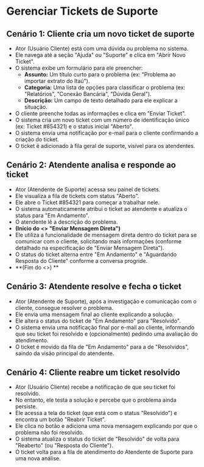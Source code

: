 # Gerenciar Tickets de Suporte

## Cenário 1: Cliente cria um novo ticket de suporte

- Ator (Usuário Cliente) está com uma dúvida ou problema no sistema.
- Ele navega até a seção "Ajuda" ou "Suporte" e clica em "Abrir Novo Ticket".
- O sistema exibe um formulário para ele preencher:
    - **Assunto:** Um título curto para o problema (ex: "Problema ao importar extrato do Itaú").
    - **Categoria:** Uma lista de opções para classificar o problema (ex: "Relatórios", "Conexão Bancária", "Dúvida Geral").
    - **Descrição:** Um campo de texto detalhado para ele explicar a situação.
- O cliente preenche todas as informações e clica em "Enviar Ticket".
- O sistema cria um novo ticket com um número de identificação único (ex: Ticket #854321) e o status inicial "Aberto".
- O sistema envia uma notificação por e-mail para o cliente confirmando a criação do ticket.
- O ticket é adicionado à fila geral de suporte, visível para os atendentes.

## Cenário 2: Atendente analisa e responde ao ticket

- Ator (Atendente de Suporte) acessa seu painel de tickets.
- Ele visualiza a fila de tickets com status "Aberto".
- Ele abre o Ticket #854321 para começar a trabalhar nele.
- O sistema automaticamente atribui o ticket ao atendente e atualiza o status para "Em Andamento".
- O atendente lê a descrição do problema.
- **(Início do <<include>> "Enviar Mensagem Direta")**
- Ele utiliza a funcionalidade de mensagem direta dentro do ticket para se comunicar com o cliente, solicitando mais informações (conforme detalhado na especificação de "Enviar Mensagem Direta").
- O status do ticket alterna entre "Em Andamento" e "Aguardando Resposta do Cliente" conforme a conversa progride.
- **(Fim do <<include>>) **

## Cenário 3: Atendente resolve e fecha o ticket

- Ator (Atendente de Suporte), após a investigação e comunicação com o cliente, consegue resolver o problema.
- Ele envia uma mensagem final ao cliente explicando a solução.
- Ele altera o status do ticket de "Em Andamento" para "Resolvido".
- O sistema envia uma notificação final por e-mail ao cliente, informando que seu ticket foi resolvido e (opcionalmente) pedindo uma avaliação do atendimento.
- O ticket é movido da fila de "Em Andamento" para a de "Resolvidos", saindo da visão principal do atendente.

## Cenário 4: Cliente reabre um ticket resolvido

- Ator (Usuário Cliente) recebe a notificação de que seu ticket foi resolvido.
- No entanto, ele testa a solução e percebe que o problema ainda persiste.
- Ele acessa a tela do ticket (que está com o status "Resolvido") e encontra um botão "Reabrir Ticket".
- Ele clica no botão e adiciona uma nova mensagem explicando por que o problema não foi resolvido.
- O sistema atualiza o status do ticket de "Resolvido" de volta para "Reaberto" (ou "Resposta do Cliente").
- O ticket volta para a fila de atendimento do Atendente de Suporte para uma nova análise.
